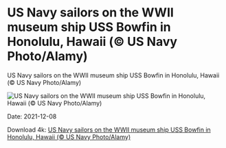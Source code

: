 # US Navy sailors on the WWII museum ship USS Bowfin in Honolulu, Hawaii (© US Navy Photo/Alamy)

US Navy sailors on the WWII museum ship USS Bowfin in Honolulu, Hawaii (© US Navy Photo/Alamy)

![US Navy sailors on the WWII museum ship USS Bowfin in Honolulu, Hawaii (© US Navy Photo/Alamy)](https://bing.com/th?id=OHR.USSBowfin_EN-US9736688640_UHD.jpg&w=1024&h=576)

Date: 2021-12-08

Download 4k: [US Navy sailors on the WWII museum ship USS Bowfin in Honolulu, Hawaii (© US Navy Photo/Alamy)](https://bing.com/th?id=OHR.USSBowfin_EN-US9736688640_UHD.jpg)

